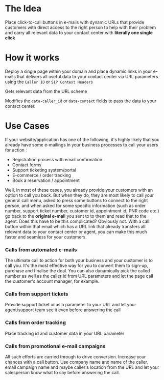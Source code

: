 # The Idea
Place click-to-call buttons in e-mails with dynamic URLs that provide customers with direct access to the right person to help with their problem and carry all relevant data to your contact center with **literally one single click**

# How it works
Deploy a single page within your domain and place dynamic links in your e-mails that delivers all useful data to your contact center via URL parameters using the `Caller ID` or `SIP Context Headers`

Gets relevant data from the URL scheme

Modifies the `data-caller_id` or `data-context` fields to pass the data to your contact center.

# Use Cases
If your website/application has one of the following, it's highly likely that you already have some e-mailings in your business processes to call your users for action :

- Registration process with email confirmation
- Contact forms
- Support ticketing system/portal
- E-commerce / order tracking
- Book a reservation / appointment

Well, in most of these cases, you already provide your customers with an option to call you back. But when they do, they are most likely to call your general call menu, asked to press some buttons to connect to the right person, and when asked for some specific information (such as order number, support ticket number, customer id, appointment id, PNR code etc.) go back to the **original e-mail** you sent to to them and read that to the agent. Does this have to be this complicated? Obviously not. With a call button within that email which has a URL link that already transfers all relevant data to your contact center or agent, you can make this much faster and seamless for your customers.

### Calls from automated e-mails
The ultimate call to action for both your business and your customer is to call you. It's the most effective way for you to convert them to sign-up, purchase and finalise the deal. You can also dynamically pick the called number as well as the caller id from URL parameters and let the page call the customer's account manager, for example.

### Calls from support tickets
Provide support ticket id as a parameter to your URL and let your agent/support team see it even before answering the call

### Calls from order tracking
Place tracking id and customer data in your URL parameter 

### Calls from promotional e-mail campaigns
All such efforts are carried through to drive conversion. Increase your chances with a call button. Use company name and name of the caller, email campaign name and maybe caller's location from the URL and let your salesperson know what to say before answering the call.
